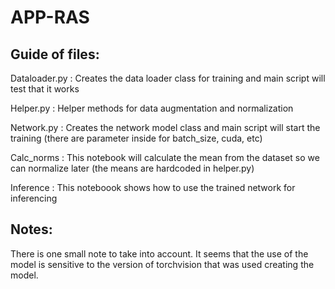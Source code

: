 # APP-RAS

## Guide of files:

Dataloader.py :  Creates the data loader class for training and main script will test that it works

Helper.py :  Helper methods for data augmentation and normalization

Network.py :  Creates the network model class and main script will start the training (there are parameter inside for batch_size, cuda, etc)

Calc_norms : This notebook will calculate the mean from the dataset so we can normalize later (the means are hardcoded in helper.py)

Inference : This noteboook shows how to use the trained network for inferencing

## Notes:
There is one small note to take into account. It seems that the use of the model is sensitive to the version of torchvision that was used creating the model.